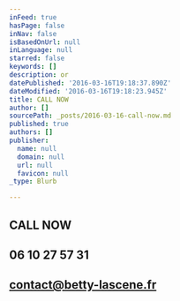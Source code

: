 ```yaml
---
inFeed: true
hasPage: false
inNav: false
isBasedOnUrl: null
inLanguage: null
starred: false
keywords: []
description: or
datePublished: '2016-03-16T19:18:37.890Z'
dateModified: '2016-03-16T19:18:23.945Z'
title: CALL NOW
author: []
sourcePath: _posts/2016-03-16-call-now.md
published: true
authors: []
publisher:
  name: null
  domain: null
  url: null
  favicon: null
_type: Blurb

---
```

## CALL NOW

## 06 10 27 57 31

## contact@betty-lascene.fr